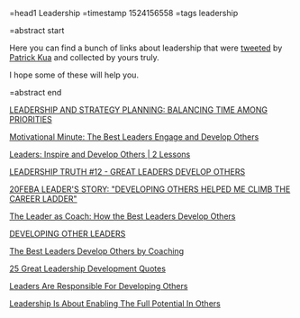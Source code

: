 =head1 Leadership
=timestamp 1524156558
=tags leadership

=abstract start

Here you can find a bunch of links about leadership that were <a href="https://twitter.com/patkua">tweeted</a> by <a href="https://www.thekua.com/">Patrick Kua</a> and collected by yours truly.

I hope some of these will help you.

=abstract end


<a href="https://www.middlemarketcenter.org/expert-perspectives/leadership-and-strategy-planning-balancing-time-among-priorities">LEADERSHIP AND STRATEGY PLANNING: BALANCING TIME AMONG PRIORITIES</a>

<a href="http://randygravitt.com/the-best-leaders-engage-and-develop-others/">Motivational Minute: The Best Leaders Engage and Develop Others</a>

<a href="http://karimirabal.com/blog/leaders-inspire-and-develop-others-2-lessons/">Leaders: Inspire and Develop Others | 2 Lessons</a>

<a href="http://www.evancarmichael.com/library/robert-whipple/Leadership-Truth-12--Great-Leaders-Develop-Others.html">LEADERSHIP TRUTH #12 - GREAT LEADERS DEVELOP OTHERS</a>

<a href="https://blog.peoplefirstps.com/connect2lead/developing-others">20FEBA LEADER'S STORY: "DEVELOPING OTHERS HELPED ME CLIMB THE CAREER LADDER"</a>

<a href="http://theclearing.com/the-leader-as-coach-how-the-best-leaders-develop-others/">The Leader as Coach: How the Best Leaders Develop Others</a>

<a href="https://leadershipfreak.blog/2010/07/10/developing-other-leaders/">DEVELOPING OTHER LEADERS</a>

<a href="https://www.huffingtonpost.com/entry/the-best-leaders-develop-others-by-coaching_us_58975fc4e4b061551b3dffeb">The Best Leaders Develop Others by Coaching</a>

<a href="http://www.greatleadershipbydan.com/2012/07/25-great-leadership-development-quotes.html">25 Great Leadership Development Quotes</a>

<a href="https://cmoe.com/blog/leaders-responsible-developing-others/">Leaders Are Responsible For Developing Others</a>

<a href="https://www.forbes.com/sites/glennllopis/2014/07/29/leadership-is-about-enabling-the-full-potential-in-others/#66f5a67b6698">Leadership Is About Enabling The Full Potential In Others</a>

